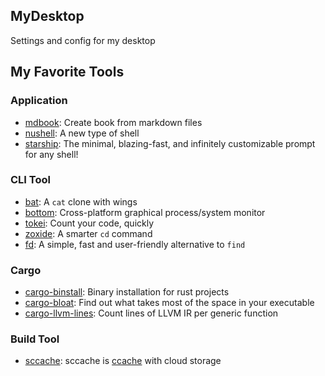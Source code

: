 ## MyDesktop

Settings and config for my desktop

## My Favorite Tools

### Application
- [mdbook](https://github.com/rust-lang/mdBook): Create book from markdown files
- [nushell](https://www.nushell.sh): A new type of shell
- [starship](https://starship.rs): The minimal, blazing-fast, and infinitely customizable prompt for any shell!

### CLI Tool
- [bat](https://github.com/sharkdp/bat): A `cat` clone with wings
- [bottom](https://github.com/ClementTsang/bottom): Cross-platform graphical process/system monitor
- [tokei](https://github.com/XAMPPRocky/tokei): Count your code, quickly
- [zoxide](https://github.com/ajeetdsouza/zoxide): A smarter `cd` command
- [fd](https://github.com/sharkdp/fd): A simple, fast and user-friendly alternative to `find`

### Cargo
- [cargo-binstall](https://github.com/cargo-bins/cargo-binstall): Binary installation for rust projects
- [cargo-bloat](https://github.com/RazrFalcon/cargo-bloat): Find out what takes most of the space in your executable
- [cargo-llvm-lines](https://github.com/dtolnay/cargo-llvm-lines): Count lines of LLVM IR per generic function

### Build Tool
- [sccache](https://github.com/mozilla/sccache): sccache is [ccache](https://ccache.dev/) with cloud storage
